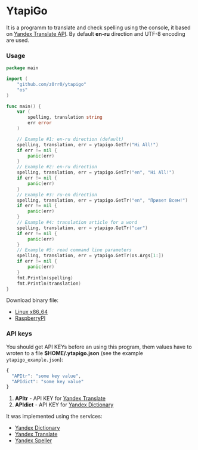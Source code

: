 YtapiGo
=======

It is a programm to translate and check spelling using the console, it based on [Yandex Translate API](http://api.yandex.ru/translate/). By default **en-ru** direction and UTF-8 encoding are used.

### Usage

```go
package main

import (
    "github.com/z0rr0/ytapigo"
    "os"
)

func main() {
    var (
        spelling, translation string
        err error
    )

    // Example #1: en-ru direction (default)
    spelling, translation, err = ytapigo.GetTr("Hi All!")
    if err != nil {
        panic(err)
    }
    // Example #2: en-ru direction
    spelling, translation, err = ytapigo.GetTr("en", "Hi All!")
    if err != nil {
        panic(err)
    }
    // Example #3: ru-en direction
    spelling, translation, err = ytapigo.GetTr("en", "Привет Всем!")
    if err != nil {
        panic(err)
    }
    // Example #4: translation article for a word
    spelling, translation, err = ytapigo.GetTr("car")
    if err != nil {
        panic(err)
    }
    // Example #5: read command line parameters
    spelling, translation, err = ytapigo.GetTr(os.Args[1:])
    if err != nil {
        panic(err)
    }
    fmt.Println(spelling)
    fmt.Println(translation)
}
```

Download binary file:

* [Linux x86_64](https://yadi.sk/d/GMRRkcMidjTDK)
* [RaspberryPI](https://yadi.sk/d/5Aq5XwcJdjRud)

### API keys

You should get API KEYs before an using this program, them values have to wroten to a file **$HOME/.ytapigo.json** (see the example `ytapigo_example.json`):

```javascript
{
  "APItr": "some key value",
  "APIdict": "some key value"
}
```

1. **APItr** - API KEY for [Yandex Translate](http://api.yandex.ru/key/form.xml?service=trnsl)
2. **APIdict** - API KEY for [Yandex Dictionary](http://api.yandex.ru/key/form.xml?service=dict)

It was implemented using the services:

* [Yandex Dictionary](http://api.yandex.ru/dictionary/)
* [Yandex Translate](http://api.yandex.ru/translate/)
* [Yandex Speller](http://api.yandex.ru/speller/)